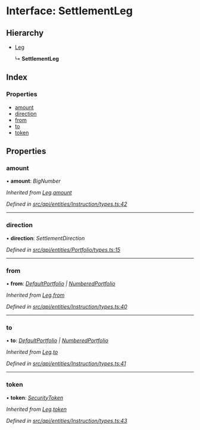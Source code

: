 # Interface: SettlementLeg

## Hierarchy

* [Leg](leg.md)

  ↳ **SettlementLeg**

## Index

### Properties

* [amount](settlementleg.md#amount)
* [direction](settlementleg.md#direction)
* [from](settlementleg.md#from)
* [to](settlementleg.md#to)
* [token](settlementleg.md#token)

## Properties

###  amount

• **amount**: *BigNumber*

*Inherited from [Leg](leg.md).[amount](leg.md#amount)*

*Defined in [src/api/entities/Instruction/types.ts:42](https://github.com/PolymathNetwork/polymesh-sdk/blob/959efb76/src/api/entities/Instruction/types.ts#L42)*

___

###  direction

• **direction**: *SettlementDirection*

*Defined in [src/api/entities/Portfolio/types.ts:15](https://github.com/PolymathNetwork/polymesh-sdk/blob/959efb76/src/api/entities/Portfolio/types.ts#L15)*

___

###  from

• **from**: *[DefaultPortfolio](../classes/defaultportfolio.md) | [NumberedPortfolio](../classes/numberedportfolio.md)*

*Inherited from [Leg](leg.md).[from](leg.md#from)*

*Defined in [src/api/entities/Instruction/types.ts:40](https://github.com/PolymathNetwork/polymesh-sdk/blob/959efb76/src/api/entities/Instruction/types.ts#L40)*

___

###  to

• **to**: *[DefaultPortfolio](../classes/defaultportfolio.md) | [NumberedPortfolio](../classes/numberedportfolio.md)*

*Inherited from [Leg](leg.md).[to](leg.md#to)*

*Defined in [src/api/entities/Instruction/types.ts:41](https://github.com/PolymathNetwork/polymesh-sdk/blob/959efb76/src/api/entities/Instruction/types.ts#L41)*

___

###  token

• **token**: *[SecurityToken](../classes/securitytoken.md)*

*Inherited from [Leg](leg.md).[token](leg.md#token)*

*Defined in [src/api/entities/Instruction/types.ts:43](https://github.com/PolymathNetwork/polymesh-sdk/blob/959efb76/src/api/entities/Instruction/types.ts#L43)*
